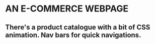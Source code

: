 # AN E-COMMERCE WEBPAGE
## There's a product catalogue with a bit of CSS animation. Nav bars for quick navigations.